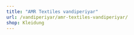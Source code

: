 ```yaml
---
title: "AMR Textiles vandiperiyar"
url: /vandiperiyar/amr-textiles-vandiperiyar/
shop: Kleidung
---
```

